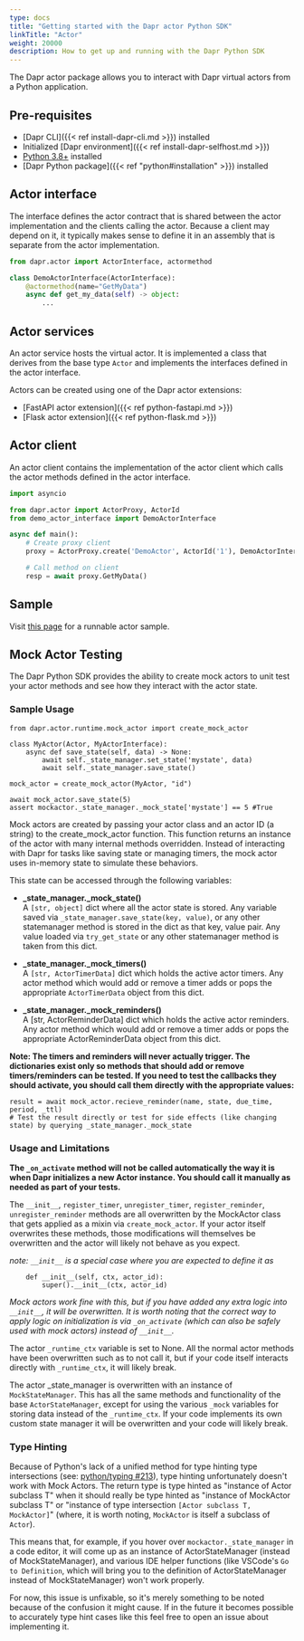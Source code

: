 ```yaml
---
type: docs
title: "Getting started with the Dapr actor Python SDK"
linkTitle: "Actor"
weight: 20000
description: How to get up and running with the Dapr Python SDK
---
```


The Dapr actor package allows you to interact with Dapr virtual actors from a Python application.

## Pre-requisites

- [Dapr CLI]({{< ref install-dapr-cli.md >}}) installed
- Initialized [Dapr environment]({{< ref install-dapr-selfhost.md >}})
- [Python 3.8+](https://www.python.org/downloads/) installed
- [Dapr Python package]({{< ref "python#installation" >}}) installed

## Actor interface

The interface defines the actor contract that is shared between the actor implementation and the clients calling the actor. Because a client may depend on it, it typically makes sense to define it in an assembly that is separate from the actor implementation.

```python
from dapr.actor import ActorInterface, actormethod

class DemoActorInterface(ActorInterface):
    @actormethod(name="GetMyData")
    async def get_my_data(self) -> object:
        ...
```

## Actor services

An actor service hosts the virtual actor. It is implemented a class that derives from the base type `Actor` and implements the interfaces defined in the actor interface.

Actors can be created using one of the Dapr actor extensions:
   - [FastAPI actor extension]({{< ref python-fastapi.md >}})
   - [Flask actor extension]({{< ref python-flask.md >}})

## Actor client

An actor client contains the implementation of the actor client which calls the actor methods defined in the actor interface.

```python
import asyncio

from dapr.actor import ActorProxy, ActorId
from demo_actor_interface import DemoActorInterface

async def main():
    # Create proxy client
    proxy = ActorProxy.create('DemoActor', ActorId('1'), DemoActorInterface)

    # Call method on client
    resp = await proxy.GetMyData()
```

## Sample

Visit [this page](https://github.com/dapr/python-sdk/tree/v1.14.0/examples/demo_actor) for a runnable actor sample.


## Mock Actor Testing

The Dapr Python SDK provides the ability to create mock actors to unit test your actor methods and see how they interact with the actor state.

### Sample Usage 


```
from dapr.actor.runtime.mock_actor import create_mock_actor

class MyActor(Actor, MyActorInterface):
    async def save_state(self, data) -> None:
        await self._state_manager.set_state('mystate', data)
        await self._state_manager.save_state()

mock_actor = create_mock_actor(MyActor, "id")

await mock_actor.save_state(5)
assert mockactor._state_manager._mock_state['mystate'] == 5 #True
```
Mock actors are created by passing your actor class and an actor ID (a string) to the create_mock_actor function. This function returns an instance of the actor with many internal methods overridden. Instead of interacting with Dapr for tasks like saving state or managing timers, the mock actor uses in-memory state to simulate these behaviors.

This state can be accessed through the following variables:
- **_state_manager._mock_state()**  
A `[str, object]` dict where all the actor state is stored. Any variable saved via `_state_manager.save_state(key, value)`, or any other statemanager method is stored in the dict as that key, value pair. Any value loaded via `try_get_state` or any other statemanager method is taken from this dict.

- **_state_manager._mock_timers()**  
A `[str, ActorTimerData]` dict which holds the active actor timers. Any actor method which would add or remove a timer adds or pops the appropriate `ActorTimerData` object from this dict.

- **_state_manager._mock_reminders()**  
A [str, ActorReminderData] dict which holds the active actor reminders. Any actor method which would add or remove a timer adds or pops the appropriate ActorReminderData object from this dict.

**Note: The timers and reminders will never actually trigger. The dictionaries exist only so methods that should add or remove timers/reminders can be tested. If you need to test the callbacks they should activate, you should call them directly with the appropriate values:**
```
result = await mock_actor.recieve_reminder(name, state, due_time, period, _ttl)
# Test the result directly or test for side effects (like changing state) by querying _state_manager._mock_state
```

### Usage and Limitations

**The `_on_activate` method will not be called automatically the way it is when Dapr initializes a new Actor instance. You should call it manually as needed as part of your tests.**

The `__init__`, `register_timer`, `unregister_timer`, `register_reminder`, `unregister_reminder` methods are all overwritten by the MockActor class that gets applied as a mixin via `create_mock_actor`. If your actor itself overwrites these methods, those modifications will themselves be overwritten and the actor will likely not behave as you expect.

*note: `__init__` is a special case where you are expected to define it as*
```
    def __init__(self, ctx, actor_id):
        super().__init__(ctx, actor_id)
```
*Mock actors work fine with this, but if you have added any extra logic into `__init__`, it will be overwritten. It is worth noting that the correct way to apply logic on initialization is via `_on_activate` (which can also be safely used with mock actors) instead of `__init__`.*

The actor `_runtime_ctx` variable is set to None. All the normal actor methods have been overwritten such as to not call it, but if your code itself interacts directly with `_runtime_ctx`, it will likely break.

The actor _state_manager is overwritten with an instance of `MockStateManager`. This has all the same methods and functionality of the base `ActorStateManager`, except for using the various `_mock` variables for storing data instead of the `_runtime_ctx`. If your code implements its own custom state manager it will be overwritten and your code will likely break.

### Type Hinting

Because of Python's lack of a unified method for type hinting type intersections (see: [python/typing #213](https://github.com/python/typing/issues/213)), type hinting unfortunately doesn't work with Mock Actors. The return type is type hinted as "instance of Actor subclass T" when it should really be type hinted as "instance of MockActor subclass T" or "instance of type intersection `[Actor subclass T, MockActor]`" (where, it is worth noting, `MockActor` is itself a subclass of `Actor`).

This means that, for example, if you hover over `mockactor._state_manager` in a code editor, it will come up as an instance of ActorStateManager (instead of MockStateManager), and various IDE helper functions (like VSCode's `Go to Definition`, which will bring you to the definition of ActorStateManager instead of MockStateManager) won't work properly.

For now, this issue is unfixable, so it's merely something to be noted because of the confusion it might cause. If in the future it becomes possible to accurately type hint cases like this feel free to open an issue about implementing it.